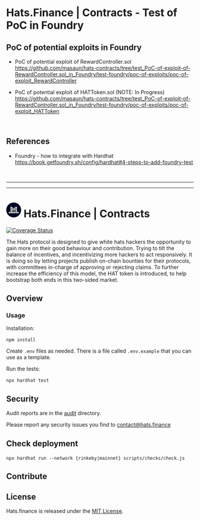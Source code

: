 # Hats.Finance | Contracts - Test of PoC in Foundry
## PoC of potential exploits in Foundry  
- PoC of potential exploit of RewardController.sol  
https://github.com/masaun/hats-contracts/tree/test_PoC-of-exploit-of-RewardController.sol_in_Foundry/test-foundry/poc-of-exploits/poc-of-exploit_RewardController  

- PoC of potential exploit of HATToken.sol (NOTE: In Progress)  
https://github.com/masaun/hats-contracts/tree/test_PoC-of-exploit-of-RewardController.sol_in_Foundry/test-foundry/poc-of-exploits/poc-of-exploit_HATToken  

<br>

## References  
- Foundry - how to integrate with Hardhat  
  https://book.getfoundry.sh/config/hardhat#4-steps-to-add-foundry-test  

<br>

<hr>

<hr>

# <img src="https://raw.githubusercontent.com/hats-finance/icons/main/hats.svg" alt="Hats.Finance" text="sds" height="40px"> Hats.Finance | Contracts

[![Coverage Status](https://coveralls.io/repos/github/hats-finance/hats-contracts/badge.svg?t=Ko4Ndz&kill_cache=2)](https://coveralls.io/github/hats-finance/hats-contracts)

The Hats protocol is designed to give white hats hackers the opportunity to gain more on their good behaviour and contribution. Trying to tilt the balance of incentives, and incentivizing more hackers to act responsively. It is doing so by letting projects publish on-chain bounties for their protocols, with committees in-charge of approving or rejecting claims. To further increase the efficiency of this model, the HAT token is introduced, to help bootstrap both ends in this two-sided market.

## Overview

### Usage

Installation:

```
npm install
```

Create `.env` files as needed. There is a file called `.env.example` that you can use as a template.

Run the tests:

```
npx hardhat test
```

## Security

Audit reports are in the [audit](./audit) directory.

Please report any security issues you find to contact@hats.finance

## Check deployment

`npx hardhat run --network {rinkeby|mainnet} scripts/checks/check.js`

## Contribute

## License

Hats.finance is released under the [MIT License](LICENSE).
